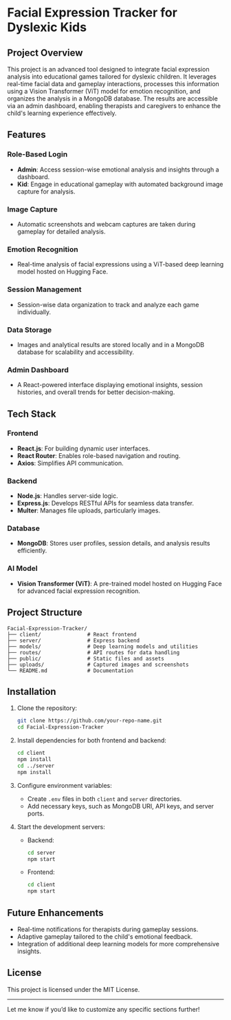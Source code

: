 # Facial Expression Tracker for Dyslexic Kids  

## Project Overview  

This project is an advanced tool designed to integrate facial expression analysis into educational games tailored for dyslexic children. It leverages real-time facial data and gameplay interactions, processes this information using a Vision Transformer (ViT) model for emotion recognition, and organizes the analysis in a MongoDB database. The results are accessible via an admin dashboard, enabling therapists and caregivers to enhance the child's learning experience effectively.  

## Features  

### **Role-Based Login**  
- **Admin**: Access session-wise emotional analysis and insights through a dashboard.  
- **Kid**: Engage in educational gameplay with automated background image capture for analysis.  

### **Image Capture**  
- Automatic screenshots and webcam captures are taken during gameplay for detailed analysis.  

### **Emotion Recognition**  
- Real-time analysis of facial expressions using a ViT-based deep learning model hosted on Hugging Face.  

### **Session Management**  
- Session-wise data organization to track and analyze each game individually.  

### **Data Storage**  
- Images and analytical results are stored locally and in a MongoDB database for scalability and accessibility.  

### **Admin Dashboard**  
- A React-powered interface displaying emotional insights, session histories, and overall trends for better decision-making.  

## Tech Stack  

### **Frontend**  
- **React.js**: For building dynamic user interfaces.  
- **React Router**: Enables role-based navigation and routing.  
- **Axios**: Simplifies API communication.  

### **Backend**  
- **Node.js**: Handles server-side logic.  
- **Express.js**: Develops RESTful APIs for seamless data transfer.  
- **Multer**: Manages file uploads, particularly images.  

### **Database**  
- **MongoDB**: Stores user profiles, session details, and analysis results efficiently.  

### **AI Model**  
- **Vision Transformer (ViT)**: A pre-trained model hosted on Hugging Face for advanced facial expression recognition.  

## Project Structure  

```
Facial-Expression-Tracker/
├── client/               # React frontend  
├── server/               # Express backend  
├── models/               # Deep learning models and utilities  
├── routes/               # API routes for data handling  
├── public/               # Static files and assets  
├── uploads/              # Captured images and screenshots  
└── README.md             # Documentation  
```  

## Installation  

1. Clone the repository:  
   ```bash  
   git clone https://github.com/your-repo-name.git  
   cd Facial-Expression-Tracker  
   ```  

2. Install dependencies for both frontend and backend:  
   ```bash  
   cd client  
   npm install  
   cd ../server  
   npm install  
   ```  

3. Configure environment variables:  
   - Create `.env` files in both `client` and `server` directories.  
   - Add necessary keys, such as MongoDB URI, API keys, and server ports.  

4. Start the development servers:  
   - Backend:  
     ```bash  
     cd server  
     npm start  
     ```  
   - Frontend:  
     ```bash  
     cd client  
     npm start  
     ```  

## Future Enhancements  

- Real-time notifications for therapists during gameplay sessions.  
- Adaptive gameplay tailored to the child's emotional feedback.  
- Integration of additional deep learning models for more comprehensive insights.  

## License  

This project is licensed under the MIT License.  

---  

Let me know if you’d like to customize any specific sections further!
